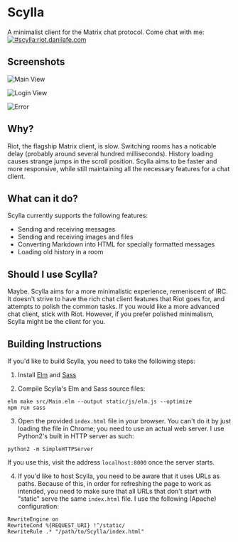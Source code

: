 # Scylla
A minimalist client for the Matrix chat protocol. Come chat with me: [![#scylla:riot.danilafe.com](https://img.shields.io/matrix/scylla:riot.danilafe.com.svg?label=%23scylla:riot.danilafe.com&server_fqdn=matrix.org)](https://matrix.to/#/#scylla:riot.danilafe.com)

## Screenshots
![Main View](screenshots/screenshot-1.png)

![Login View](screenshots/screenshot-2.png)

![Error](screenshots/screenshot-3.png)

## Why?
Riot, the flagship Matrix client, is slow. Switching rooms has a noticable delay (probably around several hundred milliseconds).
History loading causes strange jumps in the scroll position. Scylla aims to be faster and more responsive,
while still maintaining all the necessary features for a chat client. 

## What can it do?
Scylla currently supports the following features:
* Sending and receiving messages
* Sending and receiving images and files
* Converting Markdown into HTML for specially formatted messages
* Loading old history in a room

## Should I use Scylla?
Maybe. Scylla aims for a more minimalistic experience, remeniscent of IRC. It doesn't strive to have the rich chat client features
that Riot goes for, and attempts to polish the common tasks. If you would like a more advanced chat client, stick with Riot. However,
if you prefer polished minimalism, Scylla might be the client for you.

## Building Instructions
If you'd like to build Scylla, you need to take the following steps:
1. Install [Elm](https://elm-lang.org/) and [Sass](https://sass-lang.com/)

2. Compile Scylla's Elm and Sass source files:
```
elm make src/Main.elm --output static/js/elm.js --optimize
npm run sass
```

3. Open the provided `index.html` file in your browser. You can't do it by just loading the file in Chrome;
you need to use an actual web server. I use Python2's built in HTTP server as such:
```
python2 -m SimpleHTTPServer
```
If you use this, visit the address `localhost:8000` once the server starts.

4. If you'd like to host Scylla, you need to be aware that it uses URLs as paths.
Because of this, in order for refreshing the page to work as intended,
you need to make sure that all URLs that don't start with "static" serve the
same `index.html` file. I use the following (Apache) configuration:
```
RewriteEngine on
RewriteCond %{REQUEST_URI} !^/static/
RewriteRule .* "/path/to/Scylla/index.html"
```
